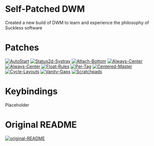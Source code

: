 # Self-Patched DWM
Created a new build of DWM to learn and experience the philosophy of Suckless software

# Patches
[![AutoStart](https://img.shields.io/badge/DWM-AutoStart-blue)](https://dwm.suckless.org/patches/autostart/)
[![Status2d-Systray](https://img.shields.io/badge/DWM-Status2D(With%20System%20Tray)-blueviolet)](https://dwm.suckless.org/patches/status2d/)
[![Attach-Bottom](https://img.shields.io/badge/DWM-Attach%20Bottom-blue)](https://dwm.suckless.org/patches/attachbottom/)
[![Always-Center](https://img.shields.io/badge/DWM-Always%20Center-blueviolet)](https://dwm.suckless.org/patches/alwayscenter/)
[![Always-Center](https://img.shields.io/badge/DWM-Always%20Center-blue)](https://dwm.suckless.org/patches/alwayscenter/)
[![Float-Rules](https://img.shields.io/badge/DWM-Float%20Rules-blueviolet)](https://dwm.suckless.org/patches/floatrules/)
[![Per-Tag](https://img.shields.io/badge/DWM-Per%20Tag-blue)](https://dwm.suckless.org/patches/pertag/)
[![Centered-Master](https://img.shields.io/badge/DWM-Centered%20Master-blueviolet)](https://dwm.suckless.org/patches/centeredmaster/)
[![Cycle-Layouts](https://img.shields.io/badge/DWM-Cycle%20Layouts-blue)](https://dwm.suckless.org/patches/centeredmaster/)
[![Vanity-Gaps](https://img.shields.io/badge/DWM-Vanity%20Gaps-blueviolet)](https://dwm.suckless.org/patches/vanitygaps/)
[![Scratchpads](https://img.shields.io/badge/DWM-Scratchpads-blue)](https://dwm.suckless.org/patches/scratchpads/)

# Keybindings
Placeholder

# Original README
[![original-README](https://img.shields.io/badge/README-Suckless-blue)](SUCKLESS.README)
